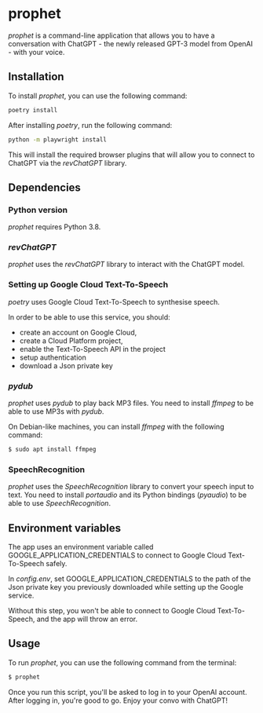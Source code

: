 # prophet

*prophet* is a command-line application that allows you to have a conversation 
with ChatGPT - the newly released GPT-3 model from OpenAI - with your voice.

## Installation
To install *prophet*, you can use the following command:

```bash
poetry install
```

After installing *poetry*, run the following command:

```bash
python -m playwright install
```

This will install the required browser plugins that will allow you to 
connect to ChatGPT via the *revChatGPT* library.


## Dependencies

### Python version
*prophet* requires Python 3.8.

### *revChatGPT*
*prophet* uses the *revChatGPT* library to interact with the ChatGPT model.

### Setting up Google Cloud Text-To-Speech

*poetry* uses Google Cloud Text-To-Speech to synthesise speech.

In order to be able to use this service, you should:

- create an account on Google Cloud, 
- create a Cloud Platform project, 
- enable the Text-To-Speech API in the project 
- setup authentication 
- download a Json private key

### *pydub*
*prophet* uses *pydub* to play back MP3 files. You need to install *ffmpeg* to
be able to use MP3s with *pydub*.

On Debian-like machines, you can install *ffmpeg* with the following command:

```bash
$ sudo apt install ffmpeg
```

### SpeechRecognition
*prophet* uses the *SpeechRecognition* library to convert your speech input to 
text. You need to install *portaudio* and its Python bindings (*pyaudio*)
to be able to use *SpeechRecognition*.


## Environment variables
The app uses an environment variable called GOOGLE_APPLICATION_CREDENTIALS to 
connect to Google Cloud Text-To-Speech safely.

In *config.env*, set GOOGLE_APPLICATION_CREDENTIALS to the path of the Json 
private key you previously downloaded while setting up the Google service.

Without this step, you won't be able to connect to Google Cloud Text-To-Speech, 
and the app will throw an error.


## Usage
To run *prophet*, you can use the following command from the terminal:

```bash
$ prophet
```

Once you run this script, you'll be asked to log in to your OpenAI account. 
After logging in, you're good to go. Enjoy your convo with ChatGPT!